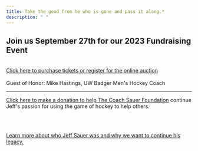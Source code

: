 ```yaml
---
title: Take the good from he who is gone and pass it along.* 
description: " " 
---
```


<article class="cf">

<div>
<h1>Join us September 27th for our 2023 Fundraising Event</h1>
<br>
<a href="http://csf23.givesmart.com"> Click here to purchase tickets or register for the online auction</a> 
<br>
<br>
Guest of Honor: Mike Hastings, UW Badger Men's Hockey Coach
<br>
</div>

<hr>

<div>

<a href="http://csf23.givesmart.com">Click here to make a donation to help The 
Coach Sauer Foundation</a> continue Jeff's passion for using the game of hockey 
to help others.

<br><br>

<a href="about/js_bio/">Learn more about who Jeff Sauer was and why we want to continue his legacy.</a>

</div>

</article>